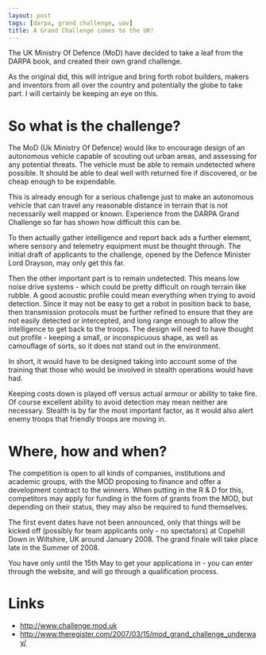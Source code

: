 ```yaml
---
layout: post
tags: [darpa, grand challenge, uav]
title: A Grand Challenge comes to the UK!
---
```

The UK Ministry Of Defence (MoD) have decided to take a leaf from the DARPA book, and created their own grand challenge.

As the original did, this will intrigue and bring forth robot builders, makers and inventors from all over the country and potentially the globe to take part. I will certainly be keeping an eye on this.

# So what is the challenge?

The MoD (Uk Ministry Of Defence) would like to encourage design of an autonomous vehicle capable of scouting out urban areas, and assessing for any potential threats. The vehicle must be able to remain undetected where possible. It should be able to deal well with returned fire if discovered, or be cheap enough to be expendable.

This is already enough for a serious challenge just to make an autonomous vehicle that can travel any reasonable distance in terrain that is not necessarily well mapped or known. Experience from the DARPA Grand Challenge so far has shown how difficult this can be.

To then actually gather intelligence and report back ads a further element, where sensory and telemetry equipment must be thought through. The initial draft of applicants to the challenge, opened by the Defence Minister Lord Drayson, may only get this far.

Then the other important part is to remain undetected. This means low noise drive systems - which could be pretty difficult on rough terrain like rubble. A good acoustic profile could mean everything when trying to avoid detection. Since it may not be easy to get a robot in position back to base, then transmission protocols must be further refined to ensure that they are not easily detected or intercepted, and long range enough to allow the intelligence to get back to the troops. The design will need to have thought out profile - keeping a small, or inconspicuous shape, as well as camouflage of sorts, so it does not stand out in the environment.

In short, it would have to be designed taking into account some of the training that those who would be involved in stealth operations would have had.

Keeping costs down is played off versus actual armour or ability to take fire. Of course excellent ability to avoid detection may mean neither are necessary. Stealth is by far the most important factor, as it would also alert enemy troops that friendly troops are moving in.

# Where, how and when?

The competition is open to all kinds of companies, institutions and academic groups, with the MOD proposing to finance and offer a development contract to the winners. When putting in the R &amp; D for this, competitors may apply for funding in the form of grants from the MOD, but depending on their status, they may also be required to fund themselves.

The first event dates have not been announced, only that things will be kicked off (possibly for team applicants only - no spectators) at Copehill Down in Wiltshire, UK around January 2008. The grand finale will take place late in the Summer of 2008.

You have only until the 15th May to get your applications in - you can enter through the website, and will go through a qualification process.

# Links

* <http://www.challenge.mod.uk>
* <http://www.theregister.com/2007/03/15/mod_grand_challenge_underway/>
